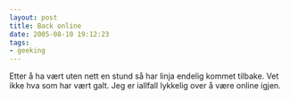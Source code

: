 ```yaml
---
layout: post
title: Back online
date: 2005-08-10 19:12:23
tags: 
- geeking
---
```

Etter å ha vært uten nett en stund så har linja endelig kommet tilbake. Vet ikke hva som har vært galt. Jeg er iallfall lykkelig over å være online igjen.
